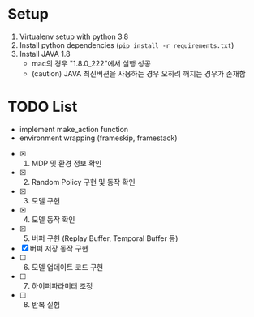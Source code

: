 # Setup

1. Virtualenv setup with python 3.8
2. Install python dependencies (`pip install -r requirements.txt`)
3. Install JAVA 1.8
    - mac의 경우 "1.8.0_222"에서 실행 성공
    - (caution) JAVA 최신버젼을 사용하는 경우 오히려 깨지는 경우가 존재함


# TODO List

- implement make_action function
- environment wrapping (frameskip, framestack) 
  
- [X] 1. MDP 및 환경 정보 확인
- [X] 2. Random Policy 구현 및 동작 확인
- [X] 3. 모델 구현
- [X] 4. 모델 동작 확인
- [X] 5. 버퍼 구현 (Replay Buffer, Temporal Buffer 등)
- [X] 버퍼 저장 동작 구현
- [ ] 6. 모델 업데이트 코드 구현
- [ ] 7. 하이퍼파라미터 조정
- [ ] 8. 반복 실험  
